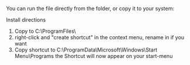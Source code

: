 You can run the file directly from the folder, or copy it to your system:

Install directions
1) Copy to C:\ProgramFiles\
2) right-click and "create shortcut" in the context menu, rename in if you want
3) Copy shortcut to C:\ProgramData\Microsoft\Windows\Start Menu\Programs
	the Shortcut will now appear on your start-menu
